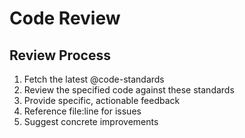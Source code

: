 # Code Review

## Review Process
1. Fetch the latest @code-standards
2. Review the specified code against these standards
3. Provide specific, actionable feedback
4. Reference file:line for issues
5. Suggest concrete improvements
